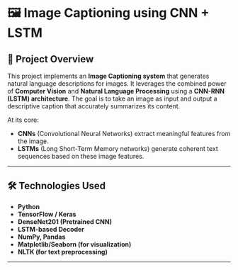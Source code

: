 # 🖼️ **Image Captioning using CNN + LSTM**

## 🚀 Project Overview

This project implements an **Image Captioning system** that generates natural language descriptions for images. It leverages the combined power of **Computer Vision** and **Natural Language Processing** using a **CNN-RNN (LSTM) architecture**. The goal is to take an image as input and output a descriptive caption that accurately summarizes its content.

At its core:
- **CNNs** (Convolutional Neural Networks) extract meaningful features from the image.
- **LSTMs** (Long Short-Term Memory networks) generate coherent text sequences based on these image features.

---

## 🛠️ Technologies Used

- **Python**
- **TensorFlow / Keras**
- **DenseNet201 (Pretrained CNN)**
- **LSTM-based Decoder**
- **NumPy, Pandas**
- **Matplotlib/Seaborn (for visualization)**
- **NLTK (for text preprocessing)**

---
